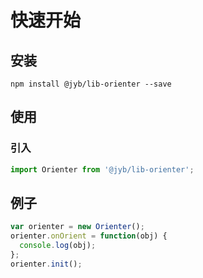 # 快速开始

## 安装

```shell
npm install @jyb/lib-orienter --save
```

## 使用

### 引入

```javascript
import Orienter from '@jyb/lib-orienter';
```

## 例子

```javascript
var orienter = new Orienter();
orienter.onOrient = function(obj) {
  console.log(obj);
};
orienter.init();
```




